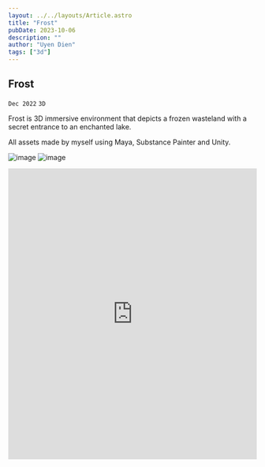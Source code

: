 ```yaml
---
layout: ../../layouts/Article.astro
title: "Frost"
pubDate: 2023-10-06
description: ""
author: "Uyen Dien"
tags: ["3d"]
---
```


## Frost

`Dec 2022`
`3D`

Frost is 3D immersive environment that depicts a frozen wasteland with a secret entrance to an enchanted lake. 

All assets made by myself using Maya, Substance Painter and Unity.

![image](/assets/frost/frost-2.jpg)
![image](/assets/frost/frost-1.jpg)
<iframe style="border:none;" width="100%" height="590" src="https://www.youtube.com/embed/dTMOhZ6vRDk" title="YouTube video player" frameborder="0" allow="accelerometer; autoplay; clipboard-write; encrypted-media; gyroscope; picture-in-picture" allowfullscreen></iframe>

